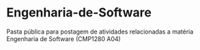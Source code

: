 # Engenharia-de-Software
Pasta pública para postagem de atividades relacionadas a matéria Engenharia de Software (CMP1280 A04)
